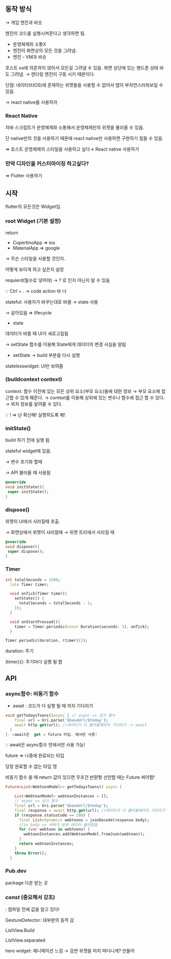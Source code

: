 ## 동작 방식

→ 게임 엔진과 비슷

엔진이 코드를 실행시켜준다고 생각하면 됨.

- 운영체제와 소통X
- 엔진이 화면상의 모든 것을 그려냄.
- 엔진 - VM과 비슷

 호스트 os에 의존하지 않아서 모든걸 그려낼 수 있음. 화면 상단에 있는 핸드폰 상태 바도 그려냄. → 렌더링 엔진이 구동 시키 때문이다.

단점: 네이티브(OS)에 존재하는 위젯들을 사용할 수 없어서 앱이 부자연스러워보일 수 있음.

→ react native를 사용하자

### React Native

자바 스크립트가 운영체제와 소통해서 운영체제만의 위젯을 불러올 수 있음.

단 native만의 것을 사용하기 때문에 react native만 사용하면 구현하기 힘들 수 있음.

⇒ 호스트 운영체제의 스타일을 사용하고 싶다→ React native 사용하기

### 만약 디자인을 커스터마이징 하고싶다?

⇒ Flutter 사용하기

## 시작

flutter의 모든것은 Widget임.

### root Widget (기본 설정)

return

- CupertinoApp ⇒ ios
- MaterialApp ⇒ google

→ 무슨 스타일을 사용할 것인지.

어떻게 보이게 하고 싶은지 설정

requierd(필수로 넣어야) → ? 로 인지 아닌지 알 수 있음

<aside>
💡 Ctrl + . → code action 바 나

</aside>

stateful: 사용자가 바꾸는대로 바뀜 → state 사용

→ 살아있음 ⇒ lifecycle

- state

데이터가 바뀔 때 UI가 새로고침됨

→ setState 함수를 이용해 State에게 데이터의 변경 사실을 알림

- setState → build 부분을 다시 실행

statelesswidget: UI만 보여줌

### (buildcontext context)

context: 함수 이전에 있는 모든 상위 요소(부모 요소)들에 대한 정보
→ 부모 요소에 접근할 수 있게 해준다.
   → context를 이용해 상위에 있는 변수나 함수에 접근 할 수 있다.
→ 위치 정보를 알려줄 수 있다.

<aside>
💡 ! ⇒ 난 확신해! 실행하도록 해!

</aside>

### initState()

build 하기 전에 실행 됨

stateful widget에 있음.

→ 변수 초기화 할때

→ API 불러올 때 사용됨

```dart
@override
void initState(){
 super.initState();
}
```

### dispose()

위젯이 UI에서 사라질때 호출.

→ 화면상에서 위젯이 사라질때 → 위젯 트리에서 사라질 때

```dart
@override
void dispose(){
 super.dispose();
}
```

### Timer

```dart
int totalSeconds = 1500;
  late Timer timer;

  void onTick(Timer timer){
    setState(() {
      totalSeconds = totalSeconds - 1;
    });
  }

  void onStartPressed(){
    timer = Timer.periodic(const Duration(seconds: 1), onTick);
  }
```

```dart
Timer.periodic(duration, (timer){});
```

duration: 주기

(timer){}: 주기마다 실행 될 함

## API

### async함수: 비동기 함수

- await : 코드가 다 실행 될 때 까지 기다리기

```dart
void getTodaysToons()async { // async => 싱크 함수 
    final url = Uri.parse('$baseUrl/$today');
    await http.get(url); //데이터가 다 불러올때까지 기다리기 -> await
  }
}- >await은  get = future 타입. 에서만 사용!
```

<aside>
💡 await은 async함수 안에서만 사용 가능!

</aside>

future ⇒ 나중에 완료되는 타입

당장 완료할 수 없는 타입 명

비동기 함수 쓸 때 return 값이 있으면 무조건 반환형 선언할 때는 Future 써야함!

```dart
Future<List<WebtoonModel>> getTodaysToons() async {

    List<WebtoonModel> webtoonInstances = [];
    // async => 싱크 함수
    final url = Uri.parse('$baseUrl/$today');
    final response = await http.get(url); //데이터가 다 불러올때까지 기다리기 -> await
    if (response.statusCode == 200) {
      final List<dynamic> webtoons = jsonDecode(response.body);
      //in body => 서버가 보낸 데이터 들어있음
      for (var webtoon in webtoons) {
        webtoonInstances.add(WebtoonModel.fromJson(webtoon));
      }
      return webtoonInstances;
    }
    throw Error();
  }
```

### Pub.dev

package 다운 받는 곳

### ***const*** (중요해서 강조)

: 컴파일 전에 값을 알고 있다!

GestureDetector: 대부분의 동작 감

ListView.Build

ListView.separated

hero widget: 애니메이션 느낌 → 감싼 위젯을 마치 떠다니게? 만들어
